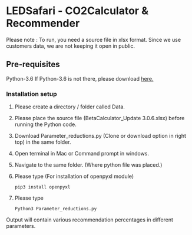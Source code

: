 # LEDSafari - CO2Calculator & Recommender 

Please note : To run, you need a source file in xlsx format. Since we use customers data, we are not keeping it open in public.

## Pre-requisites
Python-3.6
If Python-3.6 is not there, please download [here.](https://www.python.org/downloads/)

### Installation setup
1. Please create a directory / folder called Data.
1. Please place the source file (BetaCalculator_Update 3.0.6.xlsx) before running the Python code.
2. Download Parameter_reductions.py (Clone or download option in right top) in the same folder.
3. Open terminal in Mac or Command prompt in windows.
4. Navigate to the same folder. (Where python file was placed.)
5. Please type (For installation of openpyxl module)

	```pip3 install openpyxl``` 
6. Please type

	```Python3 Parameter_reductions.py```

Output will contain various recommendation percentages in different parameters.			